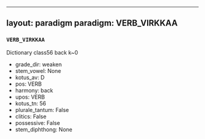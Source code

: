 
---
layout: paradigm
paradigm: VERB_VIRKKAA
---
### ` VERB_VIRKKAA `

Dictionary class56 back k~0
* grade_dir: weaken
* stem_vowel: None
* kotus_av: D
* pos: VERB
* harmony: back
* upos: VERB
* kotus_tn: 56
* plurale_tantum: False
* clitics: False
* possessive: False
* stem_diphthong: None

